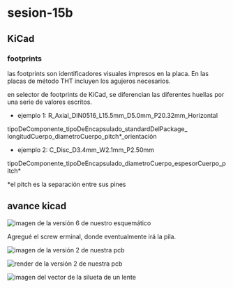 # sesion-15b

## KiCad

### footprints

las footprints son identificadores visuales impresos en la placa. En las placas de método THT incluyen los agujeros necesarios. 

en selector de footprints de KiCad, se diferencian las diferentes huellas por una serie de valores escritos.

- ejemplo 1: R_Axial_DIN0516_L15.5mm_D5.0mm_P20.32mm_Horizontal

tipoDeComponente_tipoDeEncapsulado_standardDelPackage_ longitudCuerpo_diametroCuerpo_pitch*_orientación

- ejemplo 2: C_Disc_D3.4mm_W2.1mm_P2.50mm

tipoDeComponente_tipoDeEncapsulado_diametroCuerpo_espesorCuerpo_pitch*

*el pitch es la separación entre sus pines


## avance kicad

![imagen de la versión 6 de nuestro esquemático](./archivoss/fps555-sch-v6.png)

Agregué el screw erminal, donde eventualmente irá la pila. 

![imagen de la versión 2 de nuestra pcb](./archivoss/fps555-pcb-v2.png)

![render de la versión 2 de nuestra pcb](./archivoss/fps555-render-v2.png)

![imagen del vector de la silueta de un lente](./archivoss/lentes-vector.png)

